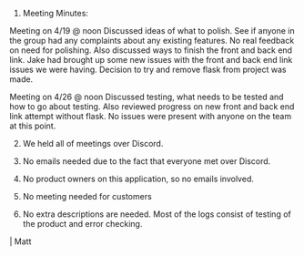 1. Meeting Minutes:

  Meeting on 4/19 @ noon Discussed ideas of what to polish. See if anyone in the group had any complaints about any existing features. No real feedback on need for polishing. Also discussed ways to finish the front and back end link. Jake had brought up some new issues with the front and back end link issues we were having. Decision to try and remove flask from project was made. 

  Meeting on 4/26 @ noon Discussed testing, what needs to be tested and how to go about testing. Also reviewed progress on new front and back end link attempt without flask. No issues were present with anyone on the team at this point.

2.  We held all of meetings over Discord.

3.  No emails needed due to the fact that everyone met over Discord.

4.  No product owners on this application, so no emails involved.

5.  No meeting needed for customers

6.  No extra descriptions are needed.  Most of the logs consist of testing of the product and error checking.

| Matt

